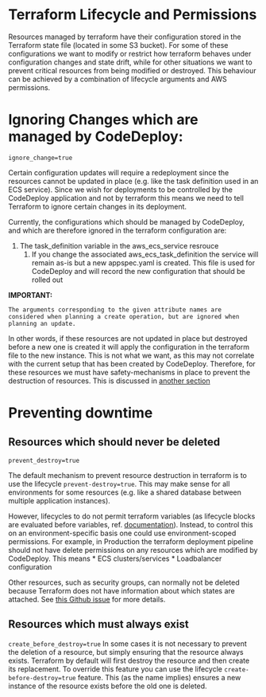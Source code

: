 # Terraform Lifecycle and Permissions
Resources managed by terraform have their configuration stored in the Terraform state file (located in some S3 bucket).
For some of these configurations we want to modify or restrict how terraform behaves under configuration changes and
state drift, while for other situations we want to prevent critical resources from being modified or destroyed. This
behaviour can be achieved by a combination of lifecycle arguments and AWS permissions.

# Ignoring Changes which are managed by CodeDeploy: 
`ignore_change=true`

Certain configuration updates will require a redeployment since the resources cannot be updated in place (e.g. like the
task definition used in an ECS service). Since we wish for deployments to be controlled by the CodeDeploy application 
and not by terraform this means we need to tell Terraform to ignore certain changes in its deployment.

Currently, the configurations which should be managed by CodeDeploy, and which are therefore ignored in the terraform
configuration are:
1. The task_definition variable in the aws_ecs_service resrouce
    1. If you change the associated aws_ecs_task_definition the service will remain as-is but a new appspec.yaml 
        is created. This file is used for CodeDeploy and will record the new configuration that should be rolled out


**IMPORTANT:**
```text
The arguments corresponding to the given attribute names are considered when planning a create operation, but are ignored when planning an update.
```
In other words, if these resources are not updated in place but destroyed before a new one is created it will apply
the configuration in the terraform file to the new instance. This is not what we want, as this may not correlate with
the current setup that has been created by CodeDeploy. Therefore, for these resources we must have safety-mechanisms
in place to prevent the destruction of resources.
This is discussed in [another section](#preventing-deletion-of-resources)


# Preventing downtime
## Resources which should never be deleted
`prevent_destroy=true`

The default mechanism to prevent resource destruction in terraform is to use the lifecycle `prevent-destroy=true`. This
may make sense for all environments for some resources (e.g. like a shared database between multiple application 
instances). 

However, lifecycles to do not permit terraform variables (as lifecycle blocks are evaluated before variables,
ref. [documentation](https://developer.hashicorp.com/terraform/language/meta-arguments/lifecycle#literal-values-only)).
Instead, to control this on an environment-specific basis one could use environment-scoped permissions. For example,
in Production the terraform deployment pipeline should not have delete permissions on any resources which are modified
by CodeDeploy. This means
      * ECS clusters/services
      * Loadbalancer configuration

Other resources, such as security groups, can normally not be deleted because Terraform does not have
information about which states are attached.
See [this Github issue](https://github.com/hashicorp/terraform-provider-aws/issues/2445) for more details.

## Resources which must always exist
`create_before_destroy=true`
In some cases it is not necessary to prevent the deletion of a resource, but simply ensuring that the resource 
always exists. Terraform by default will first destroy the resource and then create its replacement. To override this
feature you can use the lifecycle `create-before-destroy=true` feature. This (as the name implies) ensures a new
instance of the resource exists before the old one is deleted.